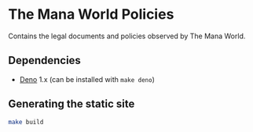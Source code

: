 # The Mana World Policies
Contains the legal documents and policies observed by The Mana World.

## Dependencies
- [Deno](https://deno.land) 1.x (can be installed with `make deno`)

## Generating the static site
```sh
make build
```
